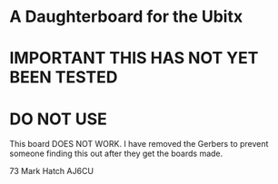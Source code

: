 # A Daughterboard for the Ubitx
# IMPORTANT THIS HAS NOT YET BEEN TESTED
# DO NOT USE
 
This board DOES NOT WORK. I have removed the Gerbers to prevent someone finding this out after they get the boards made.


73
Mark Hatch
AJ6CU

